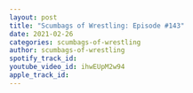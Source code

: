 ```yaml
---
layout: post
title: "Scumbags of Wrestling: Episode #143"
date: 2021-02-26
categories: scumbags-of-wrestling
author: scumbags-of-wrestling
spotify_track_id: 
youtube_video_id: ihwEUpM2w94
apple_track_id: 
---
```

